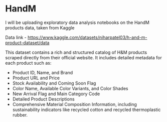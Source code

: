 # HandM
I will be uploading exploratory data analysis notebooks on the HandM products data, taken from Kaggle

Data link - https://www.kaggle.com/datasets/niharpatel03/h-and-m-product-dataset/data

This dataset contains a rich and structured catalog of H&M products scraped directly from their official website. It includes detailed metadata for each product such as:

- Product ID, Name, and Brand
- Product URL and Price
- Stock Availability and Coming Soon Flag
- Color Name, Available Color Variants, and Color Shades
- New Arrival Flag and Main Category Code
- Detailed Product Descriptions
- Comprehensive Material Composition Information, including sustainability indicators like recycled cotton and recycled thermoplastic rubber.
